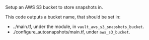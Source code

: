 Setup an AWS S3 bucket to store snapshots in.

This code outputs a bucket name, that should be set in:
- ../main.tf, under the module, in `vault_aws_s3_snapshots_bucket`.
- ./configure_autosnapshots/main.tf, under `aws_s3_bucket`.